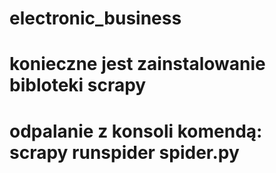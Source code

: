 # electronic_business
# konieczne jest zainstalowanie bibloteki scrapy
# odpalanie z konsoli komendą: scrapy runspider spider.py

